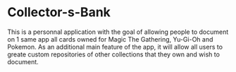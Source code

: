 # Collector-s-Bank
This is a personnal application with the goal of allowing people to document on 1 same app all cards owned for Magic The Gathering, Yu-Gi-Oh and Pokemon. As an additional main feature of the app, it will allow all users to greate custom repositories of other collections that they own and wish to document.
